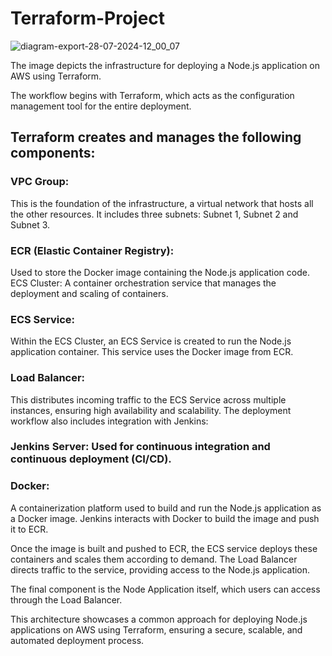 # Terraform-Project
![diagram-export-28-07-2024-12_00_07](https://github.com/user-attachments/assets/6b12808a-d3f9-4c31-9d12-44c141b225a8)

The image depicts the infrastructure for deploying a Node.js application on AWS using Terraform.

The workflow begins with Terraform, which acts as the configuration management tool for the entire deployment.

## Terraform creates and manages the following components:

### VPC Group:
This is the foundation of the infrastructure, a virtual network that hosts all the other resources. It includes three subnets: Subnet 1, Subnet 2 and Subnet 3.
### ECR (Elastic Container Registry):
Used to store the Docker image containing the Node.js application code.
ECS Cluster: 
A container orchestration service that manages the deployment and scaling of containers.
### ECS Service:
Within the ECS Cluster, an ECS Service is created to run the Node.js application container. This service uses the Docker image from ECR.
### Load Balancer: 
This distributes incoming traffic to the ECS Service across multiple instances, ensuring high availability and scalability.
The deployment workflow also includes integration with Jenkins:

### Jenkins Server: Used for continuous integration and continuous deployment (CI/CD).
### Docker:
A containerization platform used to build and run the Node.js application as a Docker image. Jenkins interacts with Docker to build the image and push it to ECR.

Once the image is built and pushed to ECR, the ECS service deploys these containers and scales them according to demand. The Load Balancer directs traffic to the service, providing access to the Node.js application.

The final component is the Node Application itself, which users can access through the Load Balancer.

This architecture showcases a common approach for deploying Node.js applications on AWS using Terraform, ensuring a secure, scalable, and automated deployment process.

